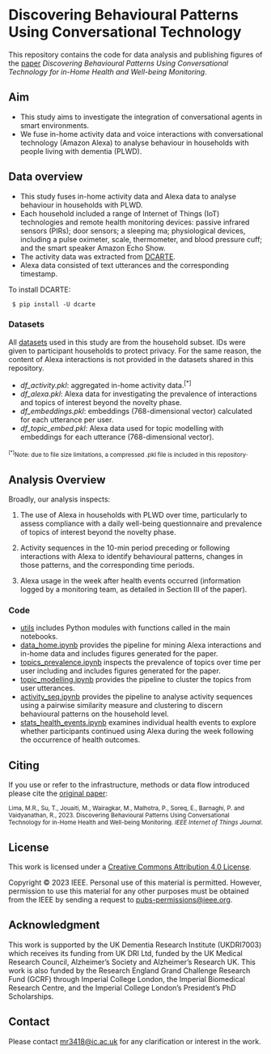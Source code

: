 # Discovering Behavioural Patterns Using Conversational Technology
This repository contains the code for data analysis and publishing figures of the [paper](https://ieeexplore.ieee.org/document/10168160) _Discovering Behavioural Patterns Using Conversational Technology for in-Home Health and Well-being Monitoring_. 

## Aim
- This study aims to investigate the integration of conversational agents in smart environments. 
- We fuse in-home activity data and voice interactions with conversational technology (Amazon Alexa) to analyse behaviour in households with people living with dementia (PLWD). 

## Data overview
- This study fuses in-home activity data and Alexa data to analyse behaviour in households with PLWD.
- Each household included a range of Internet of Things (IoT) technologies and remote health monitoring devices: passive infrared sensors (PIRs); door sensors; a sleeping
ma; physiological devices, including a pulse oximeter, scale, thermometer, and blood pressure cuff; and the smart speaker Amazon Echo Show.
- The activity data was extracted from [DCARTE](https://github.com/esoreq/dcarte).
- Alexa data consisted of text utterances and the corresponding timestamp.

To install DCARTE:
```
 $ pip install -U dcarte
```

### Datasets
All [datasets](./datasets/) used in this study are from the household subset. IDs were given to participant households to protect privacy. For the same reason, the content of Alexa interactions is not provided in the datasets shared in this repository.

- _df_activity.pkl_: aggregated in-home activity data.<sup>[*]</sup>
- _df_alexa.pkl_: Alexa data for investigating the prevalence of interactions and topics of interest beyond the novelty phase.
- _df_embeddings.pkl_: embeddings (768-dimensional vector) calculated for each utterance per user.  
- _df_topic_embed.pkl_: Alexa data used for topic modelling with embeddings for each utterance (768-dimensional vector).  

<sub><sup>[*]</sup>Note: due to file size limitations, a compressed .pkl file is included in this repository</sub>.

## Analysis Overview
Broadly, our analysis inspects: 

1. The use of Alexa in households with PLWD over time, particularly to assess compliance with a daily well-being questionnaire and prevalence of topics of interest beyond the novelty phase.

2. Activity sequences in the 10-min period preceding or following interactions with Alexa to identify behavioural patterns, changes in those patterns, and the corresponding time periods.

3. Alexa usage in the week after health events occurred (information logged by a monitoring team, as detailed in Section III of the paper).

### Code
- [utils](./utils/) includes Python modules with functions called in the main notebooks.
- [data_home.ipynb](./data_home.ipynb/) provides the pipeline for mining Alexa interactions and in-home data and includes figures generated for the paper.
- [topics_prevalence.ipynb](./topics_prevalence.ipynb/) inspects the prevalence of topics over time per user including and includes figures generated for the paper.
- [topic_modelling.ipynb](./topic_modelling.ipynb/) provides the pipeline to cluster the topics from user utterances.
- [activity_seq.ipynb](./activity_seq.ipynb/) provides the pipeline to analyse activity sequences using a pairwise similarity measure and clustering to discern behavioural patterns on the household level.
- [stats_health_events.ipynb](./stats_health_events.ipynb/) examines individual health events to explore whether participants continued using Alexa during the week following the occurrence of health outcomes.  


## Citing 

If you use or refer to the infrastructure, methods or data flow introduced please cite the [original paper](https://ieeexplore.ieee.org/document/10168160):

<sub>Lima, M.R., Su, T., Jouaiti, M., Wairagkar, M., Malhotra, P., Soreq, E., Barnaghi, P. and Vaidyanathan, R., 2023. Discovering Behavioural Patterns Using Conversational Technology for in-Home Health and Well-being Monitoring. _IEEE Internet of Things Journal_.</sub>

## License
This work is licensed under a [Creative Commons Attribution 4.0 License]( https://creativecommons.org/licenses/by/4.0/). 

Copyright © 2023 IEEE. Personal use of this material is permitted. However, permission to use this material for any other purposes must be obtained from the IEEE by sending a request to
pubs-permissions@ieee.org.

## Acknowledgment
This work is supported by the UK Dementia Research Institute (UKDRI7003) which receives its funding from UK DRI Ltd, funded by the UK Medical Research Council, Alzheimer’s Society and Alzheimer’s Research UK. This work is also funded by the Research England Grand Challenge Research Fund (GCRF) through Imperial College London, the Imperial Biomedical Research Centre, and the Imperial College London’s President’s PhD Scholarships. 

## Contact
Please contact mr3418@ic.ac.uk for any clarification or interest in the work. 

